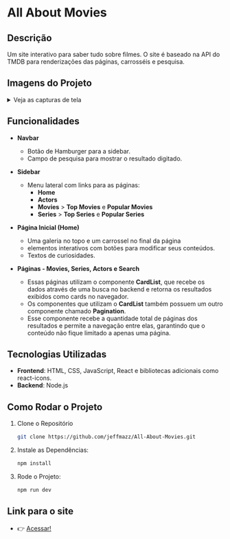 # All About Movies

## Descrição
Um site interativo para saber tudo sobre filmes. O site é baseado na API do TMDB para renderizações das páginas, carrosséis e pesquisa.

## Imagens do Projeto

<details>
  <summary>Veja as capturas de tela</summary>

  ### Home
  **Parte superior da página inicial:**
  ![Home Top](/public/Home.png)

  **Parte inferior da página inicial:**
  ![Home Bottom](/public/Home2.png)

  ### Sidebar
  **Menu lateral com links para as páginas:**
  ![Sidebar](/public/Sidebar.png)

  ### CardList
  **Exemplo do componente CardList:**
  ![Card List](/public/CardList.png)

  ### Search
  **Exemplo do resultado de pesquisa**
  ![Search](/public/Search.png)

  ### Pagination
  **Exemplo do componente Pagination:**
  ![Pagination](/public/Pagination.png)

</details>

## Funcionalidades

- **Navbar**
  - Botão de Hamburger para a sidebar.
  - Campo de pesquisa para mostrar o resultado digitado.

- **Sidebar**
  - Menu lateral com links para as páginas:
    - **Home**
    - **Actors**
    - **Movies** > **Top Movies** e **Popular Movies**
    - **Series** > **Top Series** e **Popular Series**

- **Página Inicial (Home)**
  - Uma galeria no topo e um carrossel no final da página
  - elementos interativos com botões para modificar seus conteúdos.
  - Textos de curiosidades.

- **Páginas - Movies, Series, Actors e Search**
  - Essas páginas utilizam o componente **CardList**, que recebe os dados através de uma busca no backend e retorna os resultados exibidos como cards no navegador.
  - Os componentes que utilizam o **CardList** também possuem um outro componente chamado **Pagination**.
  - Esse componente recebe a quantidade total de páginas dos resultados e permite a navegação entre elas, garantindo que o conteúdo não fique limitado a apenas uma página.

## Tecnologias Utilizadas

- **Frontend**: HTML, CSS, JavaScript, React e bibliotecas adicionais como react-icons.
- **Backend**: Node.js

## Como Rodar o Projeto

1. Clone o Repositório
   ```bash
   git clone https://github.com/jeffmazz/All-About-Movies.git

3. Instale as Dependências:
   ```bash
   npm install

4. Rode o Projeto:
   ```bash
   npm run dev

## Link para o site
- 👉 <a href="https://all-about-movies.vercel.app/" target="_blank">Acessar!</a>
